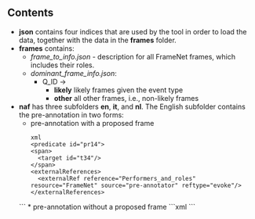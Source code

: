 ## Contents
* **json** contains four indices that are used by the tool in order to load the data, together with the data in the **frames** folder.
* **frames** contains:
   * *frame_to_info.json* - description for all FrameNet frames, which includes their roles.
   * *dominant_frame_info.json*:
        * Q_ID ->
            * **likely** likely frames given the event type
            * **other** all other frames, i.e., non-likely frames
* **naf** has three subfolders **en**, **it**, and **nl**. The English subfolder
contains the pre-annotation in two forms:
    * pre-annotation with a proposed frame
      ```
      xml
      <predicate id="pr14">
      <span>
        <target id="t34"/>
      </span>
      <externalReferences>
        <externalRef reference="Performers_and_roles" resource="FrameNet" source="pre-annotator" reftype="evoke"/>
      </externalReferences>
    </predicate>
        ```
    * pre-annotation without a proposed frame
        ```xml
      <predicate id="pr15">
      <span>
        <target id="t38"/>
      </span>
      </predicate>
       ```
